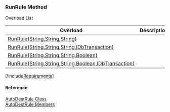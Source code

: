 ﻿### RunRule Method

Overload List

| Overload | Description |
| --- | --- |
| [RunRule(String,String,String)](fcSDK~FChoice.Foundation.Clarify.AutoDest.AutoDestRule~RunRule(String,String,String).md) |   |
| [RunRule(String,String,String,IDbTransaction)](fcSDK~FChoice.Foundation.Clarify.AutoDest.AutoDestRule~RunRule(String,String,String,IDbTransaction).md) |   |
| [RunRule(String,String,String,Boolean)](fcSDK~FChoice.Foundation.Clarify.AutoDest.AutoDestRule~RunRule(String,String,String,Boolean).md) |   |
| [RunRule(String,String,String,Boolean,IDbTransaction)](fcSDK~FChoice.Foundation.Clarify.AutoDest.AutoDestRule~RunRule(String,String,String,Boolean,IDbTransaction).md) |   |

[!include[Requirements](../partials/requirements.md)]



#### Reference

[AutoDestRule Class](fcSDK~FChoice.Foundation.Clarify.AutoDest.AutoDestRule.md)  
[AutoDestRule Members](fcSDK~FChoice.Foundation.Clarify.AutoDest.AutoDestRule_members.md)